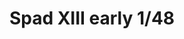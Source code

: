 ---
title: "Spad XIII early  1/48"
price: 2000.00 
desc: "PROFIPACK, Spad XIII early  1/48, razmera: 1/48"
img_path: "/assets/img/8197.jpg"
brand: AMMO
available: true
special_offer: false
new: false
soon: false
cat: "Plasticne-Makete"
subcat: "PM-EDUARD"
subsubcat: ""
sifra: "8197"
---
